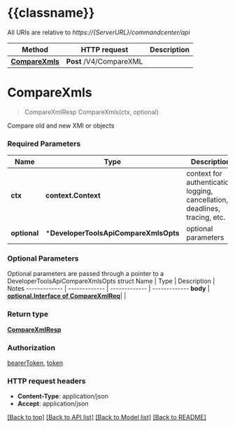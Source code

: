 # {{classname}}

All URIs are relative to *https://{ServerURL}/commandcenter/api*

Method | HTTP request | Description
------------- | ------------- | -------------
[**CompareXmls**](DeveloperToolsApi.md#CompareXmls) | **Post** /V4/CompareXML | 

# **CompareXmls**
> CompareXmlResp CompareXmls(ctx, optional)


Compare old and new XMl or objects

### Required Parameters

Name | Type | Description  | Notes
------------- | ------------- | ------------- | -------------
 **ctx** | **context.Context** | context for authentication, logging, cancellation, deadlines, tracing, etc.
 **optional** | ***DeveloperToolsApiCompareXmlsOpts** | optional parameters | nil if no parameters

### Optional Parameters
Optional parameters are passed through a pointer to a DeveloperToolsApiCompareXmlsOpts struct
Name | Type | Description  | Notes
------------- | ------------- | ------------- | -------------
 **body** | [**optional.Interface of CompareXmlReq**](CompareXmlReq.md)|  | 

### Return type

[**CompareXmlResp**](CompareXMLResp.md)

### Authorization

[bearerToken](../README.md#bearerToken), [token](../README.md#token)

### HTTP request headers

 - **Content-Type**: application/json
 - **Accept**: application/json

[[Back to top]](#) [[Back to API list]](../README.md#documentation-for-api-endpoints) [[Back to Model list]](../README.md#documentation-for-models) [[Back to README]](../README.md)

